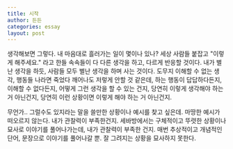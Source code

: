 ```yaml
---
title: 시작
author: 든든
categories: essay
layout: post
---
```


생각해보면 그렇다. 내 마음대로 흘러가는 일이 몇이나 있나? 세상 사람들 붙잡고 "이렇게 해주세요." 라고 한들 속속들이 다 다른 생각을 하고, 다르게 반응할 것이다. 내가 별난 생각을 하듯, 사람들 모두 별난 생각을 하며 사는 것이다. 도무지 이해할 수 없는 생각, 행동들 나라면 죽었다 깨어나도 저렇게 안할 것 같은데, 하는 행동이 답답하다든지, 이해할 수 없다든지, 어떻게 그런 생각을 할 수 있는 건지, 당연히 이렇게 생각해야 하는 거 아닌건지, 당연히 이런 상황이면 이렇게 해야 하는 거 아닌건지.

무언가.. 그럴수도 있지라는 말을 쓸만한 상황이나 예시를 찾고 싶은데. 마땅한 예시가 떠오르지 않는다. 내가 관찰력이 부족한건지. 세바방에서는 구체적이고 뚜렷한 상황이나 묘사로 이야기를 풀어나가는데, 내가 관찰력이 부족한 건지. 매번 추상적이고 개념적인 단어, 문장으로 이야기를 풀어나갈 뿐. 잘 그려지는 상황을 묘사하지 못한다. 